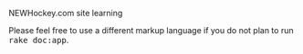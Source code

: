 NEWHockey.com site learning


Please feel free to use a different markup language if you do not plan to run
<tt>rake doc:app</tt>.
